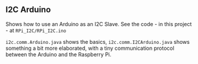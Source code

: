 ## I2C Arduino
Shows how to use an Arduino as an I2C Slave.
See the code - in this project - at `RPi_I2C/RPi_I2C.ino`

`i2c.comm.Arduino.java` shows the basics, `i2c.comm.I2CArduino.java` shows something a bit more elaborated,
with a tiny communication protocol between the Arduino and the Raspberry Pi.
